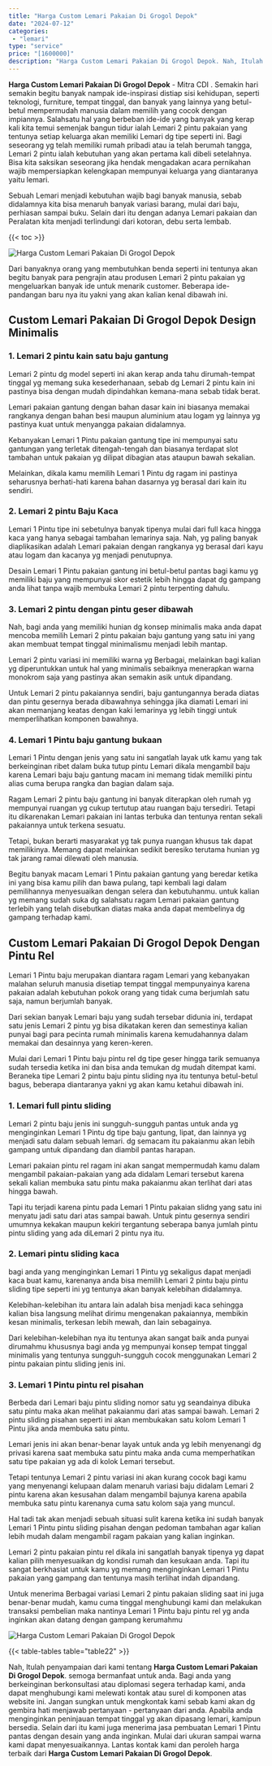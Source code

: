 ```yaml
---
title: "Harga Custom Lemari Pakaian Di Grogol Depok"
date: "2024-07-12"
categories:
 - "lemari"
type: "service"
price: "[1600000]"
description: "Harga Custom Lemari Pakaian Di Grogol Depok. Nah, Itulah penyampaian dari kami tentang **Harga Custom Lemari Pakaian Di Grogol Depok**. semoga bermanfaat unt..."
---
```


**Harga Custom Lemari Pakaian Di Grogol Depok** - Mitra CDI . Semakin hari semakin begitu banyak nampak ide-inspirasi distiap sisi kehidupan, seperti teknologi, furniture, tempat tinggal, dan banyak yang lainnya yang betul-betul mempermudah manusia dalam memilih yang cocok dengan impiannya. Salahsatu hal yang berbeban ide-ide yang banyak yang kerap kali kita temui semenjak bangun tidur ialah Lemari 2 pintu pakaian yang tentunya setiap keluarga akan memiliki Lemari dg tipe seperti ini. Bagi seseorang yg telah memiliki rumah pribadi atau ia telah berumah tangga, Lemari 2 pintu ialah kebutuhan yang akan pertama kali dibeli setelahnya. Bisa kita saksikan seseorang jika hendak mengadakan acara pernikahan wajib mempersiapkan kelengkapan mempunyai keluarga yang diantaranya yaitu lemari.

Sebuah Lemari menjadi kebutuhan wajib bagi banyak manusia, sebab didalamnya kita bisa menaruh banyak variasi barang, mulai dari baju, perhiasan sampai buku. Selain dari itu dengan adanya Lemari pakaian dan Peralatan kita menjadi terlindungi dari kotoran, debu serta lembab.

{{< toc >}}

![Harga Custom Lemari Pakaian Di Grogol Depok](/images/mebel/lemari-umum-007.jpg)

Dari banyaknya orang yang membutuhkan benda seperti ini tentunya akan begitu banyak para pengrajin atau produsen Lemari 2 pintu pakaian yg mengeluarkan banyak ide untuk menarik customer. Beberapa ide-pandangan baru nya itu yakni yang akan kalian kenal dibawah ini.

## Custom Lemari Pakaian Di Grogol Depok Design Minimalis

### 1\. Lemari 2 pintu kain satu baju gantung

Lemari 2 pintu dg model seperti ini akan kerap anda tahu dirumah-tempat tinggal yg memang suka kesederhanaan, sebab dg Lemari 2 pintu kain ini pastinya bisa dengan mudah dipindahkan kemana-mana sebab tidak berat.

Lemari pakaian gantung dengan bahan dasar kain ini biasanya memakai rangkanya dengan bahan besi maupun aluminium atau logam yg lainnya yg pastinya kuat untuk menyangga pakaian didalamnya.

Kebanyakan Lemari 1 Pintu pakaian gantung tipe ini mempunyai satu gantungan yang terletak ditengah-tengah dan biasanya terdapat slot tambahan untuk pakaian yg dilipat dibagian atas ataupun bawah sekalian.

Melainkan, dikala kamu memilih Lemari 1 Pintu dg ragam ini pastinya seharusnya berhati-hati karena bahan dasarnya yg berasal dari kain itu sendiri.

### 2\. Lemari 2 pintu Baju Kaca

Lemari 1 Pintu tipe ini sebetulnya banyak tipenya mulai dari full kaca hingga kaca yang hanya sebagai tambahan lemarinya saja. Nah, yg paling banyak diaplikasikan adalah Lemari pakaian dengan rangkanya yg berasal dari kayu atau logam dan kacanya yg menjadi penutupnya.

Desain Lemari 1 Pintu pakaian gantung ini betul-betul pantas bagi kamu yg memiliki baju yang mempunyai skor estetik lebih hingga dapat dg gampang anda lihat tanpa wajib membuka Lemari 2 pintu terpenting dahulu.

### 3\. Lemari 2 pintu dengan pintu geser dibawah

Nah, bagi anda yang memiliki hunian dg konsep minimalis maka anda dapat mencoba memilih Lemari 2 pintu pakaian baju gantung yang satu ini yang akan membuat tempat tinggal minimalismu menjadi lebih mantap.

Lemari 2 pintu variasi ini memiliki warna yg Berbagai, melainkan bagi kalian yg diperuntukkan untuk hal yang minimalis sebaiknya menerapkan warna monokrom saja yang pastinya akan semakin asik untuk dipandang.

Untuk Lemari 2 pintu pakaiannya sendiri, baju gantungannya berada diatas dan pintu gesernya berada dibawahnya sehingga jika diamati Lemari ini akan memanjang keatas dengan kaki lemarinya yg lebih tinggi untuk memperlihatkan komponen bawahnya.

### 4\. Lemari 1 Pintu baju gantung bukaan

Lemari 1 Pintu dengan jenis yang satu ini sangatlah layak utk kamu yang tak berkeinginan ribet dalam buka tutup pintu Lemari dikala mengambil baju karena Lemari baju baju gantung macam ini memang tidak memiliki pintu alias cuma berupa rangka dan bagian dalam saja.

Ragam Lemari 2 pintu baju gantung ini banyak diterapkan oleh rumah yg mempunyai ruangan yg cukup tertutup atau ruangan baju tersediri. Tetapi itu dikarenakan Lemari pakaian ini lantas terbuka dan tentunya rentan sekali pakaiannya untuk terkena sesuatu.

Tetapi, bukan berarti masyarakat yg tak punya ruangan khusus tak dapat memilikinya. Memang dapat melainkan sedikit beresiko terutama hunian yg tak jarang ramai dilewati oleh manusia.

Begitu banyak macam Lemari 1 Pintu pakaian gantung yang beredar ketika ini yang bisa kamu pilih dan bawa pulang, tapi kembali lagi dalam pemilihannya menyesuaikan dengan selera dan kebutuhanmu. untuk kalian yg memang sudah suka dg salahsatu ragam Lemari pakaian gantung terlebih yang telah disebutkan diatas maka anda dapat membelinya dg gampang terhadap kami.

## Custom Lemari Pakaian Di Grogol Depok Dengan Pintu Rel

Lemari 1 Pintu baju merupakan diantara ragam Lemari yang kebanyakan malahan seluruh manusia disetiap tempat tinggal mempunyainya karena pakaian adalah kebutuhan pokok orang yang tidak cuma berjumlah satu saja, namun berjumlah banyak.

Dari sekian banyak Lemari baju yang sudah tersebar didunia ini, terdapat satu jenis Lemari 2 pintu yg bisa dikatakan keren dan semestinya kalian punyai bagi para pecinta rumah minimalis karena kemudahannya dalam memakai dan desainnya yang keren-keren.

Mulai dari Lemari 1 Pintu baju pintu rel dg tipe geser hingga tarik semuanya sudah tersedia ketika ini dan bisa anda temukan dg mudah ditempat kami. Beraneka tipe Lemari 2 pintu baju pintu sliding nya itu tentunya betul-betul bagus, beberapa diantaranya yakni yg akan kamu ketahui dibawah ini.

### 1\. Lemari full pintu sliding

Lemari 2 pintu baju jenis ini sungguh-sungguh pantas untuk anda yg menginginkan Lemari 1 Pintu dg tipe baju gantung, lipat, dan lainnya yg menjadi satu dalam sebuah lemari. dg semacam itu pakaianmu akan lebih gampang untuk dipandang dan diambil pantas harapan.

Lemari pakaian pintu rel ragam ini akan sangat mempermudah kamu dalam mengambil pakaian-pakaian yang ada didalam Lemari tersebut karena sekali kalian membuka satu pintu maka pakaianmu akan terlihat dari atas hingga bawah.

Tapi itu terjadi karena pintu pada Lemari 1 Pintu pakaian slidng yang satu ini menyatu jadi satu dari atas sampai bawah. Untuk pintu gesernya sendiri umumnya kekakan maupun kekiri tergantung seberapa banya jumlah pintu pintu sliding yang ada diLemari 2 pintu nya itu.

### 2\. Lemari pintu sliding kaca

bagi anda yang menginginkan Lemari 1 Pintu yg sekaligus dapat menjadi kaca buat kamu, karenanya anda bisa memilih Lemari 2 pintu baju pintu sliding tipe seperti ini yg tentunya akan banyak kelebihan didalamnya.

Kelebihan-kelebihan itu antara lain adalah bisa menjadi kaca sehingga kalian bisa langsung melihat dirimu mengenakan pakaiannya, membikin kesan minimalis, terkesan lebih mewah, dan lain sebagainya.

Dari kelebihan-kelebihan nya itu tentunya akan sangat baik anda punyai dirumahmu khususnya bagi anda yg mempunyai konsep tempat tinggal minimalis yang tentunya sungguh-sungguh cocok menggunakan Lemari 2 pintu pakaian pintu sliding jenis ini.

### 3\. Lemari 1 Pintu pintu rel pisahan

Berbeda dari Lemari baju pintu sliding nomor satu yg seandainya dibuka satu pintu maka akan melihat pakaianmu dari atas sampai bawah. Lemari 2 pintu sliding pisahan seperti ini akan membukakan satu kolom Lemari 1 Pintu jika anda membuka satu pintu.

Lemari jenis ini akan benar-benar layak untuk anda yg lebih menyenangi dg privasi karena saat membuka satu pintu maka anda cuma memperhatikan satu tipe pakaian yg ada di kolok Lemari tersebut.

Tetapi tentunya Lemari 2 pintu variasi ini akan kurang cocok bagi kamu yang menyenangi kelupaan dalam menaruh variasi baju didalam Lemari 2 pintu karena akan kesusahan dalam mengambil bajunya karena apabila membuka satu pintu karenanya cuma satu kolom saja yang muncul.

Hal tadi tak akan menjadi sebuah situasi sulit karena ketika ini sudah banyak Lemari 1 Pintu pintu sliding pisahan dengan pedoman tambahan agar kalian lebih mudah dalam mengambil ragam pakaian yang kalian inginkan.

Lemari 2 pintu pakaian pintu rel dikala ini sangatlah banyak tipenya yg dapat kalian pilih menyesuaikan dg kondisi rumah dan kesukaan anda. Tapi itu sangat berkhasiat untuk kamu yg memang menginginkan Lemari 1 Pintu pakaian yang gampang dan tentunya masih terlihat indah dipandang.

Untuk menerima Berbagai variasi Lemari 2 pintu pakaian sliding saat ini juga benar-benar mudah, kamu cuma tinggal menghubungi kami dan melakukan transaksi pembelian maka nantinya Lemari 1 Pintu baju pintu rel yg anda inginkan akan datang dengan gampang kerumahmu

![Harga Custom Lemari Pakaian Di Grogol Depok](/images/mebel/lemari-buku-017.jpg)

{{< table-tables table="table22" >}}

Nah, Itulah penyampaian dari kami tentang **Harga Custom Lemari Pakaian Di Grogol Depok**. semoga bermanfaat untuk anda. Bagi anda yang berkeinginan berkonsultasi atau diplomasi segera terhadap kami, anda dapat menghubungi kami melewati kontak atau surel di komponen atas website ini. Jangan sungkan untuk mengkontak kami sebab kami akan dg gembira hati menjawab pertanyaan - pertanyaan dari anda. Apabila anda menginginkan peninjauan tempat tinggal yg akan dipasang lemari, kamipun bersedia. Selain dari itu kami juga menerima jasa pembuatan Lemari 1 Pintu pantas dengan desain yang anda inginkan. Mulai dari ukuran sampai warna kami dapat menyesuaikannya. Lantas kontak kami dan peroleh harga terbaik dari **Harga Custom Lemari Pakaian Di Grogol Depok**.
